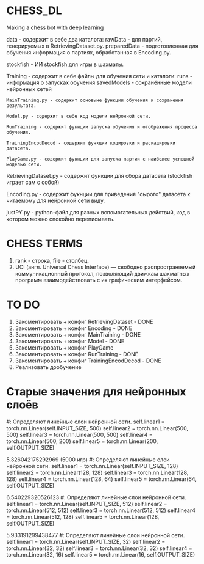 # CHESS_DL
 Making a chess bot with deep learning

data - содержит в себе два каталога:
    rawData - для партий, генерируемых в RetrievingDataset.py.
    preparedData - подготовленная для обучения информация о партиях, обработанная в  Encoding.py.

stockfish - ИИ stockfish для игры в шахматы.

Training - содержит в себе файлы для обучения сети и каталоги:
    runs - информация о запусках обучения
    savedModels - сохранённые модели нейронных сетей

    MainTraining.py - содержит основыне функции обучения и сохранения результата.

    Model.py - содержит в себе код модели нейронной сети.

    RunTraining - содержит фукнции запуска обучения и отображения процесса обучения.

    TrainingEncodDecod - содержит функции кодировки и раскадировки датасета.

    PlayGame.py - содержит фукнции для запуска партии с наиболее успешной моделью сети.

RetrievingDataset.py - содержит функции для сбора датасета (stockfish играет сам с собой)

Encoding.py - содержит фукнции для приведения "сырого" датасета к читаемому для нейронной сети виду.

justPY.py - python-файл для разных вспомогательных действий, код в котором можно спокойно переписывать.


# CHESS TERMS
1) rank - строка, file - столбец.
2) UCI (англ. Universal Chess Interface) — свободно распространяемый коммуникационный протокол, позволяющий движкам шахматных программ взаимодействовать с их графическим интерфейсом.

# TO DO
1) Закоментировать + конфиг RetrievingDataset - DONE
2) Закоментировать + конфиг Encoding - DONE
3) Закоментировать + конфиг MainTraining - DONE
4) Закоментировать + конфиг Model - DONE
5) Закоментировать + конфиг PlayGame
6) Закоментировать + конфиг RunTraining - DONE
7) Закоментировать + конфиг TrainingEncodDecod - DONE
8) Реализовать дообучение


# Старые значения для нейронных слоёв
#: Определяют линейные слои нейронной сети.
    self.linear1 = torch.nn.Linear(self.INPUT_SIZE, 500)
    self.linear2 = torch.nn.Linear(500, 500)
    self.linear3 = torch.nn.Linear(500, 500)
    self.linear4 = torch.nn.Linear(500, 200)
    self.linear5 = torch.nn.Linear(200, self.OUTPUT_SIZE)

5.326042175292969 (5000 игр)
        #: Определяют линейные слои нейронной сети.
        self.linear1 = torch.nn.Linear(self.INPUT_SIZE, 128)
        self.linear2 = torch.nn.Linear(128, 128)
        self.linear3 = torch.nn.Linear(128, 128)
        self.linear4 = torch.nn.Linear(128, 64)
        self.linear5 = torch.nn.Linear(64, self.OUTPUT_SIZE)

6.540229320526123
        #: Определяют линейные слои нейронной сети.
        self.linear1 = torch.nn.Linear(self.INPUT_SIZE, 512)
        self.linear2 = torch.nn.Linear(512, 512)
        self.linear3 = torch.nn.Linear(512, 512)
        self.linear4 = torch.nn.Linear(512, 128)
        self.linear5 = torch.nn.Linear(128, self.OUTPUT_SIZE)

5.933191299438477
        #: Определяют линейные слои нейронной сети.
        self.linear1 = torch.nn.Linear(self.INPUT_SIZE, 32)
        self.linear2 = torch.nn.Linear(32, 32)
        self.linear3 = torch.nn.Linear(32, 32)
        self.linear4 = torch.nn.Linear(32, 16)
        self.linear5 = torch.nn.Linear(16, self.OUTPUT_SIZE)